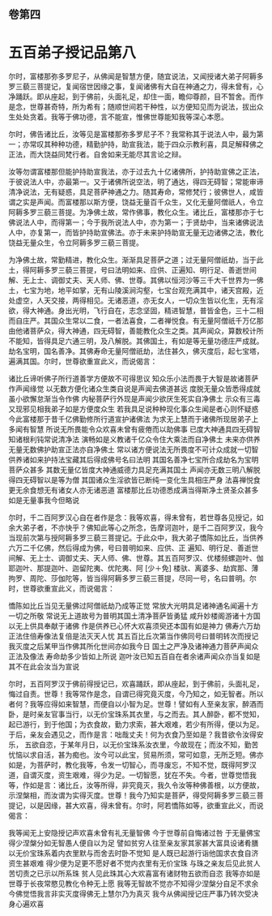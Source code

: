<hgroup>
  <h2>卷第四</h2>
  <h1>五百弟子授记品第八</h1>
</hgroup>
<p>
  尔时，富楼那弥多罗尼子，从佛闻是智慧方便，随宜说法，又闻授诸大弟子阿耨多罗三藐三菩提记，复闻宿世因缘之事，复闻诸佛有大自在神通之力，得未曾有，心净踊跃。即从座起，到于佛前，头面礼足，却住一面，瞻仰尊颜，目不暂舍。而作是念，世尊甚奇特，所为希有；随顺世间若干种性，以方便知见而为说法，拔出众生处处贪着。我等于佛功德，言不能宣，惟佛世尊能知我等深心本愿。
</p>
<p>
  尔时，佛告诸比丘，汝等见是富楼那弥多罗尼子不？我常称其于说法人中，最为第一；亦常叹其种种功德，精勤护持，助宣我法，能于四众示教利喜，具足解释佛之正法，而大饶益同梵行者。自舍如来无能尽其言论之辩。
</p>
<p>
  汝等勿谓富楼那但能护持助宣我法，亦于过去九十亿诸佛所，护持助宣佛之正法，于彼说法人中，亦最第一。又于诸佛所说空法，明了通达，得四无碍智；常能审谛清净说法，无有疑惑，具足菩萨神通之力。随其寿命，常修梵行；彼佛世人，咸皆谓之实是声闻。而富楼那以斯方便，饶益无量百千众生，又化无量阿僧祇人，令立阿耨多罗三藐三菩提。为净佛土故，常作佛事，教化众生。诸比丘，富楼那亦于七佛说法人中，而得第一；今于我所说法人中，亦为第一；于贤劫中，当来诸佛说法人中，亦复第一，而皆护持助宣佛法。亦于未来护持助宣无量无边诸佛之法，教化饶益无量众生，令立阿耨多罗三藐三菩提。
</p>
<p>
  为净佛土故，常勤精进，教化众生。渐渐具足菩萨之道；过无量阿僧祇劫，当于此土，得阿耨多罗三藐三菩提，号曰法明如来、应供、正遍知、明行足、善逝世间解、无上士、调御丈夫、天人师、佛、世尊。其佛以恒河沙等三千大千世界为一佛土，七宝为地，地平如掌，无有山陵溪涧沟壑，七宝台观充满其中，诸天宫殿，近处虚空，人天交接，两得相见。无诸恶道，亦无女人，一切众生皆以化生，无有淫欲，得大神通。身出光明，飞行自在，志念坚固，精进智慧，普皆金色，三十二相而自庄严。其国众生常以二食，一者法喜食，二者禅悦食。有无量阿僧祇千万亿那由他诸菩萨众，得大神通，四无碍智，善能教化众生之类。其声闻众，算数校计所不能知，皆得具足六通三明，及八解脱。其佛国土，有如是等无量功德庄严成就。劫名宝明，国名善净。其佛寿命无量阿僧祇劫，法住甚久，佛灭度后，起七宝塔，遍满其国。尔时，世尊欲重宣此义，而说偈言：
</p>
<div class="commentary">
  <span>诸比丘谛听</span
  ><span>佛子所行道</span
  ><span>善学方便故</span
  ><span>不可得思议</span>
  <span>知众乐小法</span
  ><span>而畏于大智</span
  ><span>是故诸菩萨</span
  ><span>作声闻缘觉</span>
  <span>以无数方便</span
  ><span>化诸众生类</span
  ><span>自说是声闻</span
  ><span>去佛道甚远</span>
  <span>度脱无量众</span
  ><span>皆悉得成就</span
  ><span>虽小欲懈怠</span
  ><span>渐当令作佛</span>
  <span>内秘菩萨行</span
  ><span>外现是声闻</span
  ><span>少欲厌生死</span
  ><span>实自净佛土</span>
  <span>示众有三毒</span
  ><span>又现邪见相</span
  ><span>我弟子如是</span
  ><span>方便度众生</span>
  <span>若我具足说</span
  ><span>种种现化事</span
  ><span>众生闻是者</span
  ><span>心则怀疑惑</span>
  <span>今此富楼那</span
  ><span>于昔千亿佛</span
  ><span>勤修所行道</span
  ><span>宣护诸佛法</span>
  <span>为求无上慧</span
  ><span>而于诸佛所</span
  ><span>现居弟子上</span
  ><span>多闻有智慧</span>
  <span>所说无所畏</span
  ><span>能令众欢喜</span
  ><span>未曾有疲倦</span
  ><span>而以助佛事</span>
  <span>已度大神通</span
  ><span>具四无碍智</span
  ><span>知诸根利钝</span
  ><span>常说清净法</span>
  <span>演畅如是义</span
  ><span>教诸千亿众</span
  ><span>令住大乘法</span
  ><span>而自净佛土</span>
  <span>未来亦供养</span
  ><span>无量无数佛</span
  ><span>护助宣正法</span
  ><span>亦自净佛土</span>
  <span>常以诸方便</span
  ><span>说法无所畏</span
  ><span>度不可计众</span
  ><span>成就一切智</span>
  <span>供养诸如来</span
  ><span>护持法宝藏</span
  ><span>其后得成佛</span
  ><span>号名曰法明</span>
  <span>其国名善净</span
  ><span>七宝所合成</span
  ><span>劫名为宝明</span
  ><span>菩萨众甚多</span>
  <span>其数无量亿</span
  ><span>皆度大神通</span
  ><span>威德力具足</span
  ><span>充满其国土</span>
  <span>声闻亦无数</span
  ><span>三明八解脱</span
  ><span>得四无碍智</span
  ><span>以是等为僧</span>
  <span>其国诸众生</span
  ><span>淫欲皆已断</span
  ><span>纯一变化生</span
  ><span>具相庄严身</span>
  <span>法喜禅悦食</span
  ><span>更无余食想</span
  ><span>无有诸女人</span
  ><span>亦无诸恶道</span>
  <span>富楼那比丘</span
  ><span>功德悉成满</span
  ><span>当得斯净土</span
  ><span>贤圣众甚多</span>
  <span>如是无量事</span
  ><span>我今但略说</span>
</div>
<p>
  尔时，千二百阿罗汉心自在者作是念：我等欢喜，得未曾有，若世尊各见授记，如余大弟子者，不亦快乎？佛知此等心之所念，告摩诃迦叶，是千二百阿罗汉，我今当现前次第与授阿耨多罗三藐三菩提记。于此众中，我大弟子憍陈如比丘，当供养六万二千亿佛，然后得成为佛，号曰普明如来、应供、正
  遍知、明行足、善逝世间解、无上士、调御丈夫、天人师、佛、世尊。其五百阿罗汉、优楼频螺迦叶、伽耶迦叶、那提迦叶、迦留陀夷、优陀夷、阿
  [少＋免]
  楼驮、离婆多、劫宾那、薄拘罗、周陀、莎伽陀等，皆当得阿耨多罗三藐三菩提，尽同一号，名曰普明。尔时，世尊欲重宣此义，而说偈言：
</p>
<div class="commentary">
  <span>憍陈如比丘</span
  ><span>当见无量佛</span
  ><span>过阿僧祇劫</span
  ><span>乃成等正觉</span>
  <span>常放大光明</span
  ><span>具足诸神通</span
  ><span>名闻遍十方</span
  ><span>一切之所敬</span>
  <span>常说无上道</span
  ><span>故号为普明</span
  ><span>其国土清净</span
  ><span>菩萨皆勇猛</span>
  <span>咸升妙楼阁</span
  ><span>游诸十方国</span
  ><span>以无上供具</span
  ><span>奉献于诸佛</span>
  <span>作是供养已</span
  ><span>心怀大欢喜</span
  ><span>须臾还本国</span
  ><span>有如是神力</span>
  <span>佛寿六万劫</span
  ><span>正法住倍寿</span
  ><span>像法复倍是</span
  ><span>法灭天人忧</span>
  <span>其五百比丘</span
  ><span>次第当作佛</span
  ><span>同号曰普明</span
  ><span>转次而授记</span>
  <span>我灭度之后</span
  ><span>某甲当作佛</span
  ><span>其所化世间</span
  ><span>亦如我今日</span>
  <span>国土之严净</span
  ><span>及诸神通力</span
  ><span>菩萨声闻众</span
  ><span>正法及像法</span>
  <span>寿命劫多少</span
  ><span>皆如上所说</span>
  <span>迦叶汝已知</span
  ><span>五百自在者</span
  ><span>余诸声闻众</span
  ><span>亦当复如是</span>
  <span>其不在此会</span
  ><span>汝当为宣说</span>
</div>
<p>
  尔时，五百阿罗汉于佛前得授记已，欢喜踊跃，即从座起，到于佛前，头面礼足，悔过自责。世尊！我等常作是念，自谓已得究竟灭度，今乃知之，如无智者。所以者何？我等应得如来智慧，而便自以小智为足。世尊！譬如有人至亲友家，醉酒而卧，是时亲友官事当行，以无价宝珠系其衣里，与之而去。其人醉卧，都不觉知，起已游行，到于他国；为衣食故，勤力求索，甚大艰难，若少有所得，便以为足。于后，亲友会遇见之，而作是言：咄哉丈夫！何为衣食乃至如是？我昔欲令汝得安乐，
  五欲自恣，于某年月日，以无价宝珠系汝衣里，今故现在；而汝不知，勤苦忧恼以求自活，甚为痴也。汝今可以此宝，贸易所须，常可如意，无所乏短。佛亦如是，为菩萨时，教化我等，令发一切智心，而寻废忘，不知不觉，既得阿罗汉道，自谓灭度，资生艰难，得少为足。一切智愿，犹在不失。今者，世尊觉悟我等，作如是言：诸比丘，汝等所得，非究竟灭，我久令汝等种佛善根，以方便故，示涅槃相，而汝谓为实得灭度。世尊！我今乃知实是菩萨，得受阿耨多罗三藐三菩提记，以是因缘，甚大欢喜，得未曾有。尔时，阿若憍陈如等，欲重宣此义，而说偈言：
</p>
<div class="commentary">
  <span>我等闻无上</span
  ><span>安隐授记声</span
  ><span>欢喜未曾有</span
  ><span>礼无量智佛</span>
  <span>今于世尊前</span
  ><span>自悔诸过咎</span>
  <span>于无量佛宝</span
  ><span>得少涅槃分</span
  ><span>如无智愚人</span
  ><span>便自以为足</span>
  <span>譬如贫穷人</span
  ><span>往至亲友家</span
  ><span>其家甚大富</span
  ><span>具设诸肴膳</span>
  <span>以无价宝珠</span
  ><span>系着内衣里</span
  ><span>默与而舍去</span
  ><span>时卧不觉知</span>
  <span>是人既已起</span
  ><span>游行诣他国</span
  ><span>求衣食自济</span
  ><span>资生甚艰难</span>
  <span>得少便为足</span
  ><span>更不愿好者</span
  ><span>不觉内衣里</span
  ><span>有无价宝珠</span>
  <span>与珠之亲友</span
  ><span>后见此贫人</span
  ><span>苦切责之已</span
  ><span>示以所系珠</span>
  <span>贫人见此珠</span
  ><span>其心大欢喜</span
  ><span>富有诸财物</span
  ><span>五欲而自恣</span>
  <span>我等亦如是</span
  ><span>世尊于长夜</span
  ><span>常愍见教化</span
  ><span>令种无上愿</span>
  <span>我等无智故</span
  ><span>不觉亦不知</span
  ><span>得少涅槃分</span
  ><span>自足不求余</span>
  <span>今佛觉悟我</span
  ><span>言非实灭度</span
  ><span>得佛无上慧</span
  ><span>尔乃为真灭</span>
  <span>我今从佛闻</span
  ><span>授记庄严事</span
  ><span>乃转次受决</span
  ><span>身心遍欢喜</span>
</div>
